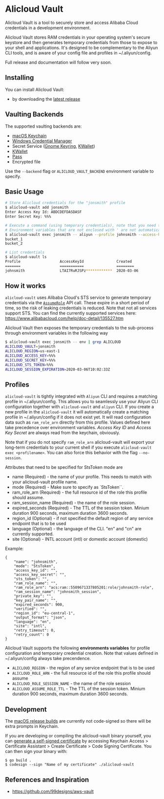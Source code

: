 # Alicloud Vault
Alicloud Vault is a tool to securely store and access Alibaba Cloud credentials in a development environment.

Alicloud Vault stores RAM credentials in your operating system's secure keystore and then generates temporary credentials from those to expose to your shell and applications. It's designed to be complementary to the Aliyun CLI tools, and is aware of your config file and profiles in ~/.aliyun/config.

Full release and documentation will follow very soon.

## Installing

You can install Alicloud Vault:
- by downloading the [latest release](https://github.com/arafato/alicloud-vault/releases/latest)

## Vaulting Backends

The supported vaulting backends are:

* [macOS Keychain](https://support.apple.com/en-au/guide/keychain-access/welcome/mac)
* [Windows Credential Manager](https://support.microsoft.com/en-au/help/4026814/windows-accessing-credential-manager)
* Secret Service ([Gnome Keyring](https://wiki.gnome.org/Projects/GnomeKeyring), [KWallet](https://kde.org/applications/system/org.kde.kwalletmanager5))
* [KWallet](https://kde.org/applications/system/org.kde.kwalletmanager5)
* [Pass](https://www.passwordstore.org/)
* Encrypted file

Use the `--backend` flag or `ALICLOUD_VAULT_BACKEND` environment variable to specify.

## Basic Usage

```bash
# Store Alicloud credentials for the "jonsmith" profile
$ alicloud-vault add jonsmith
Enter Access Key Id: ABDCDEFDASDASF
Enter Secret Key: %%%

# Execute a command (using temporary credentials), note that you need to explicitly define the access key, secret and token as flag (enclosed with ') since aliyun is not aware of env variables
# Environment variables that are not enclosed with ' are not automatically expanded based on the new session context but take the values from the current session.  
$ alicloud-vault exec jonsmith -- aliyun --profile johnsmith --access-key-id '$ALICLOUD_ACCESS_KEY' --access-key-secret '$ALICLOUD_SECRET_KEY' --sts-token '$ALICLOUD_STS_TOKEN' oss ls
bucket_1
bucket_2

# List credentials
$ alicloud-vault ls
Profile                  AccessKeyId               Created
=======                  ===========               ========
johnsmith                LTAI7RuRJSPz************  2020-03-06
```

## How it works
`alicloud-vault` uses Alibaba Cloud's STS service to generate temporary credentials via the [`AssumeRole`](https://www.alibabacloud.com/help/doc-detail/28763.htm) API call. These expire in a short period of time, so the risk of leaking credentials is reduced. Note that not all services support STS. You can find the currently supported services here: https://www.alibabacloud.com/help/doc-detail/135527.htm

Alicloud Vault then exposes the temporary credentials to the sub-process through environment variables in the following way
   ```bash
   $ alicloud-vault exec jonsmith -- env | grep ALICLOUD
   ALICLOUD_VAULT=jonsmith
   ALICLOUD_REGION=us-east-1
   ALICLOUD_ACCESS_KEY=%%%
   ALICLOUD_SECRET_KEY=%%%
   ALICLOUD_STS_TOKEN=%%%
   ALICLOUD_SESSION_EXPIRATION=2020-03-06T10:02:33Z
   ```

## Profiles
`alicloud-vault` is tightly integrated with `Aliyun` CLI and requires a matching profile in ~/.aliyun/config. This allows you to seamlessly use your Aliyun CLI configuration together with `alicloud-vault` and `aliyun` CLI. If you create a new profile in the `alicloud-vault` it will automatically create a matching profile in ~/.aliyun/config if it does not exist yet.
It will read configuration data such as `ram_role_arn` directly from this profile. Values defined here take precedence over environment variables. *Access Key ID* and *Access Key Secret* are always read from the keychain, obviously.

Note that if you do not specify `ram_role_arn` alicloud-vault will export your long-term credentials to your current shell if you execute `alicloud-vault exec <profilename>`. You can also force this behavior with the flag `--no-session`.

Attributes that need to be specified for StsToken mode are
- name (Required) - the name of your profile. This needs to match with your alicloud-vault profile name.
- mode (Required) - Make sure to specify as `StsToken``.
- ram_role_arn (Required) - the full resource id of the role this profile should assume.  
- ram_session_name (Required) - the name of the role session.
- expired_seconds (Required) - The TTL of the session token. Minium duration 900 seconds, maximum duration 3600 seconds.
- region_id (Optional) - if not specified the default region of any service endpoint that is to be used
- language (Optional) - the language of the CLI. "en" and  "cn" are currently supported.
- site (Optional) - INTL account (intl) or domestic account (domestic)  

Example:

```
{
	"name": "johnsmith",
	"mode": "StsToken",
	"access_key_id": "",
	"access_key_secret": "",
	"sts_token": "",
	"ram_role_name": "",
	"ram_role_arn": "acs:ram::5509671337805201:role/johnsmith-role",
	"ram_session_name": "johnsmith_session",
	"private_key": "",
	"key_pair_name": "",
	"expired_seconds": 900,
	"verified": "",
	"region_id": "eu-central-1",
	"output_format": "json",
	"language": "en",
	"site": "intl",
	"retry_timeout": 0,
	"retry_count": 0
}
```

Alicloud Vault supports the following **environments variables** for profile configuration and temporary credential creation. Note that values defined in ~/.aliyun/config always take precendence.

- `ALICLOUD_REGION` - the region of any service endpoint that is to be used
- `ALICLOUD_ROLE_ARN` - the full resource id of the role this profile should assume
- `ALICLOUD_ROLE_SESSION_NAME` - the name of the role session
- `ALICLOUD_ASSUME_ROLE_TTL` - The TTL of the session token. Minium duration 900 seconds, maximum duration 3600 seconds.

## Development

The [macOS release builds](https://github.com/arafato/alicloud-vault/releases/latest) are currently not code-signed so there will be extra prompts in Keychain.

If you are developing or compiling the alicloud-vault binary yourself, you can [generate a self-signed certificate](https://support.apple.com/en-au/guide/keychain-access/kyca8916/mac) by accessing Keychain Access > Certificate Assistant > Create Certificate > Code Signing Certificate. You can then sign your binary with:

    $ go build .
    $ codesign --sign "Name of my certificate" ./alicloud-vault

## References and Inspiration
- https://github.com/99designs/aws-vault 